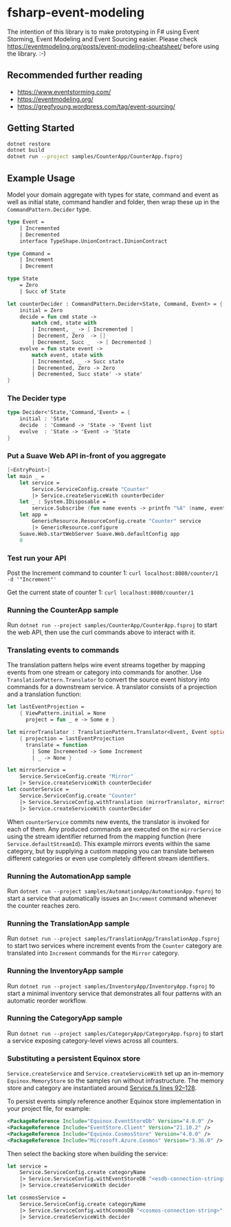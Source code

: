 # fsharp-event-modeling

The intention of this library is to make prototyping in F# using Event Storming, Event Modeling and Event Sourcing easier. Please check https://eventmodeling.org/posts/event-modeling-cheatsheet/ before using the library. :-)

## Recommended further reading
- https://www.eventstorming.com/
- https://eventmodeling.org/
- https://gregfyoung.wordpress.com/tag/event-sourcing/

## Getting Started

```bash
dotnet restore
dotnet build
dotnet run --project samples/CounterApp/CounterApp.fsproj
```

## Example Usage

Model your domain aggregate with types for state, command and event as well as initial state, command handler and folder, then wrap these up in the `CommandPattern.Decider` type.

```fsharp
type Event =
    | Incremented
    | Decremented
    interface TypeShape.UnionContract.IUnionContract

type Command =
    | Increment
    | Decrement

type State
    = Zero
    | Succ of State

let counterDecider : CommandPattern.Decider<State, Command, Event> = {
    initial = Zero
    decide = fun cmd state ->
        match cmd, state with
        | Increment, _ -> [ Incremented ]
        | Decrement, Zero  -> []
        | Decrement, Succ _  -> [ Decremented ]
    evolve = fun state event ->
        match event, state with
        | Incremented, _ -> Succ state
        | Decremented, Zero -> Zero
        | Decremented, Succ state' -> state'
}
```

### The Decider type

```fsharp
type Decider<'State,'Command,'Event> = {
    initial : 'State
    decide  : 'Command -> 'State -> 'Event list
    evolve  : 'State -> 'Event -> 'State
}
```

### Put a Suave Web API in-front of you aggregate

```fsharp
[<EntryPoint>]
let main _ =
    let service =
        Service.ServiceConfig.create "Counter"
        |> Service.createServiceWith counterDecider
    let _ : System.IDisposable =
        service.Subscribe (fun name events -> printfn "%A" (name, events))
    let app =
        GenericResource.ResourceConfig.create "Counter" service
        |> GenericResource.configure
    Suave.Web.startWebServer Suave.Web.defaultConfig app
    0
```

### Test run your API

Post the Increment command to counter 1: `curl localhost:8080/counter/1 -d '"Increment"'`

Get the current state of counter 1: `curl localhost:8080/counter/1`

### Running the CounterApp sample

Run `dotnet run --project samples/CounterApp/CounterApp.fsproj` to start the web API, then use the curl commands above to interact with it.

### Translating events to commands

The translation pattern helps wire event streams together by mapping events from one stream or category into commands for another. Use `TranslationPattern.Translator` to convert the source event history into commands for a downstream service. A translator consists of a projection and a translation function:

```fsharp
let lastEventProjection =
    { ViewPattern.initial = None
      project = fun _ e -> Some e }

let mirrorTranslator : TranslationPattern.Translator<Event, Event option, Command> =
    { projection = lastEventProjection
      translate = function
        | Some Incremented -> Some Increment
        | _ -> None }

let mirrorService =
    Service.ServiceConfig.create "Mirror"
    |> Service.createServiceWith counterDecider
let counterService =
    Service.ServiceConfig.create "Counter"
    |> Service.ServiceConfig.withTranslation (mirrorTranslator, mirrorService)
    |> Service.createServiceWith counterDecider
```

When `counterService` commits new events, the translator is invoked for each of them. Any produced commands are executed on the `mirrorService` using the stream identifier returned from the mapping function (here `Service.defaultStreamId`). This example mirrors events within the same category, but by supplying a custom mapping you can translate between different categories or even use completely different stream identifiers.

### Running the AutomationApp sample

Run `dotnet run --project samples/AutomationApp/AutomationApp.fsproj` to start a service that automatically issues an `Increment` command whenever the counter reaches zero.

### Running the TranslationApp sample

Run `dotnet run --project samples/TranslationApp/TranslationApp.fsproj` to start two services where increment events from the `Counter` category are translated into `Increment` commands for the `Mirror` category.


### Running the InventoryApp sample

Run `dotnet run --project samples/InventoryApp/InventoryApp.fsproj` to start a minimal inventory service that demonstrates all four patterns with an automatic reorder workflow.

### Running the CategoryApp sample

Run `dotnet run --project samples/CategoryApp/CategoryApp.fsproj` to start a service exposing category-level views across all counters.

### Substituting a persistent Equinox store

`Service.createService` and `Service.createServiceWith` set up an in-memory
`Equinox.MemoryStore` so the samples run without infrastructure. The memory
store and category are instantiated around
[Service.fs lines 92–128](Service.fs#L92-L128).

To persist events simply reference another Equinox store implementation in your
project file, for example:

```xml
<PackageReference Include="Equinox.EventStoreDb" Version="4.0.0" />
<PackageReference Include="EventStore.Client" Version="21.10.2" />
<PackageReference Include="Equinox.CosmosStore" Version="4.0.0" />
<PackageReference Include="Microsoft.Azure.Cosmos" Version="3.36.0" />
```

Then select the backing store when building the service:

```fsharp
let service =
    Service.ServiceConfig.create categoryName
    |> Service.ServiceConfig.withEventStoreDB "<esdb-connection-string>"
    |> Service.createServiceWith decider

let cosmosService =
    Service.ServiceConfig.create categoryName
    |> Service.ServiceConfig.withCosmosDB "<cosmos-connection-string>"
    |> Service.createServiceWith decider
```
